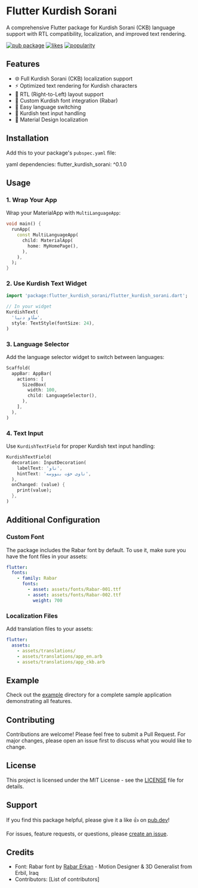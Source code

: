 # Flutter Kurdish Sorani

A comprehensive Flutter package for Kurdish Sorani (CKB) language support with RTL compatibility, localization, and improved text rendering.

[![pub package](https://img.shields.io/pub/v/flutter_kurdish_sorani.svg)](https://pub.dev/packages/flutter_kurdish_sorani)
[![likes](https://img.shields.io/pub/likes/flutter_kurdish_sorani)](https://pub.dev/packages/flutter_kurdish_sorani/score)
[![popularity](https://img.shields.io/pub/popularity/flutter_kurdish_sorani)](https://pub.dev/packages/flutter_kurdish_sorani/score)

## Features

- 🌐 Full Kurdish Sorani (CKB) localization support
- ⚡️ Optimized text rendering for Kurdish characters
- 📱 RTL (Right-to-Left) layout support
- 🎨 Custom Kurdish font integration (Rabar)
- 🔄 Easy language switching
- 📝 Kurdish text input handling
- 🎯 Material Design localization

## Installation

Add this to your package's `pubspec.yaml` file:


yaml
dependencies:
flutter_kurdish_sorani: ^0.1.0


## Usage

### 1. Wrap Your App

Wrap your MaterialApp with `MultiLanguageApp`:

```dart
void main() {
  runApp(
    const MultiLanguageApp(
      child: MaterialApp(
        home: MyHomePage(),
      ),
    ),
  );
}
```

### 2. Use Kurdish Text Widget

```dart
import 'package:flutter_kurdish_sorani/flutter_kurdish_sorani.dart';

// In your widget
KurdishText(
  'سڵاو دنیا',
  style: TextStyle(fontSize: 24),
)
```

### 3. Language Selector

Add the language selector widget to switch between languages:

```dart
Scaffold(
  appBar: AppBar(
    actions: [
      SizedBox(
        width: 100,
        child: LanguageSelector(),
      ),
    ],
  ),
)
```

### 4. Text Input

Use `KurdishTextField` for proper Kurdish text input handling:

```dart
KurdishTextField(
  decoration: InputDecoration(
    labelText: 'ناو',
    hintText: 'ناوی خۆت بنووسە',
  ),
  onChanged: (value) {
    print(value);
  },
)
```

## Additional Configuration

### Custom Font

The package includes the Rabar font by default. To use it, make sure you have the font files in your assets:

```yaml
flutter:
  fonts:
    - family: Rabar
      fonts:
        - asset: assets/fonts/Rabar-001.ttf
        - asset: assets/fonts/Rabar-002.ttf
          weight: 700
```

### Localization Files

Add translation files to your assets:

```yaml
flutter:
  assets:
    - assets/translations/
    - assets/translations/app_en.arb
    - assets/translations/app_ckb.arb
```

## Example

Check out the [example](example) directory for a complete sample application demonstrating all features.

## Contributing

Contributions are welcome! Please feel free to submit a Pull Request. For major changes, please open an issue first to discuss what you would like to change.

## License

This project is licensed under the MIT License - see the [LICENSE](LICENSE) file for details.

## Support

If you find this package helpful, please give it a like 👍 on [pub.dev](https://pub.dev/packages/flutter_kurdish_sorani)!

For issues, feature requests, or questions, please [create an issue](https://github.com/YOUR_USERNAME/flutter_kurdish_sorani/issues).

## Credits

- Font: Rabar font by [Rabar Erkan](https://www.behance.net/itsrabar) - Motion Designer & 3D Generalist from Erbil, Iraq
- Contributors: [List of contributors]

